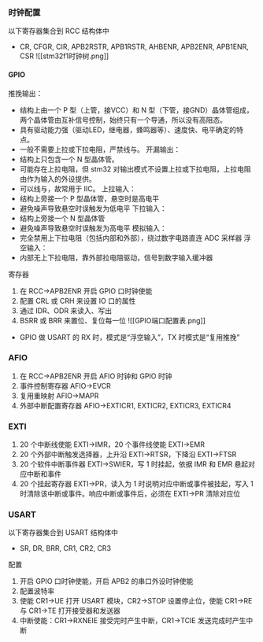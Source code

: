 ### 时钟配置

以下寄存器集合到 RCC 结构体中
- CR, CFGR, CIR, APB2RSTR, APB1RSTR, AHBENR, APB2ENR, APB1ENR, CSR
![[stm32f1时钟树.png]]

#### GPIO

推挽输出：
- 结构上由一个 P 型（上管，接VCC）和 N 型（下管，接GND）晶体管组成，两个晶体管由互补信号控制，始终只有一个导通，所以没有高阻态。
- 具有驱动能力强（驱动LED，继电器，蜂鸣器等）、速度快、电平确定的特点。
- 一般不需要上拉或下拉电阻，严禁线与。
开漏输出：
- 结构上只包含一个 N 型晶体管。
- 可能存在上拉电阻，但 stm32 对输出模式不设置上拉或下拉电阻，上拉电阻由作为输入的外设提供。
- 可以线与，故常用于 IIC。
上拉输入：
- 结构上旁接一个 P 型晶体管，悬空时是高电平
- 避免噪声导致悬空时误触发为低电平
下拉输入：
- 结构上旁接一个 N 型晶体管
- 避免噪声导致悬空时误触发为高电平
模拟输入：
- 完全禁用上下拉电阻（包括内部和外部），绕过数字电路直连 ADC 采样器
浮空输入：
- 内部无上下拉电阻，靠外部拉电阻驱动，信号到数字输入缓冲器

寄存器
1. 在 RCC->APB2ENR 开启 GPIO 口时钟使能
2. 配置 CRL 或 CRH 来设置 IO 口的属性
3. 通过 IDR、ODR 来读入、写出
4. BSRR 或 BRR 来置位、复位每一位
![[GPIO端口配置表.png]]
- GPIO 做 USART 的 RX 时，模式是“浮空输入”，TX 时模式是“复用推挽”
### AFIO
1. 在 RCC->APB2ENR 开启 AFIO 时钟和 GPIO 时钟
2. 事件控制寄存器 AFIO->EVCR
3. 复用重映射 AFIO->MAPR
4. 外部中断配置寄存器 AFIO->EXTICR1, EXTICR2, EXTICR3, EXTICR4

### EXTI
1. 20 个中断线使能 EXTI->IMR，20 个事件线使能 EXTI->EMR
2. 20 个外部中断触发选择器，上升沿 EXTI->RTSR，下降沿 EXTI->FTSR
3. 20 个软件中断事件器 EXTI->SWIER，写 1 时挂起，依据 IMR 和 EMR 悬起对应中断和事件
4. 20 个挂起寄存器 EXTI->PR，读入为 1 时说明对应中断或事件被挂起，写入 1 时清除该中断或事件。响应中断或事件后，必须在 EXTI->PR 清除对应位

### USART

以下寄存器集合到 USART 结构体中
- SR, DR, BRR, CR1, CR2, CR3

配置
1. 开启 GPIO 口时钟使能，开启 APB2 的串口外设时钟使能
2. 配置波特率
3. 使能 CR1->UE 打开 USART 模块，CR2->STOP 设置停止位，使能 CR1->RE 与 CR1->TE 打开接受器和发送器
4. 中断使能：CR1->RXNEIE 接受完时产生中断，CR1->TCIE 发送完成时产生中断